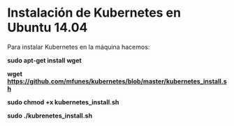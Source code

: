 # Instalación de Kubernetes en Ubuntu 14.04

Para instalar Kubernetes en la máquina hacemos:

**sudo apt-get install wget**

**wget https://github.com/mfunes/kubernetes/blob/master/kubernetes_install.sh**

**sudo chmod +x kubernetes_install.sh**

**sudo ./kubrenetes_install.sh**
